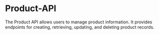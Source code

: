 # Product-API
The Product API allows users to manage product information. It provides endpoints for creating, retrieving, updating, and deleting product records.
